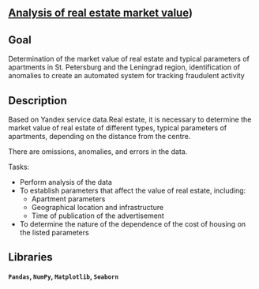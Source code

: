 ## [Analysis of real estate market value](https://github.com/irinaarm/Data_Science_Yandex/blob/main/02_exploratory_data_analysis_(real_estate)/exploratoy_data_analysis_eng.ipynb))

## Goal

Determination of the market value of real estate and typical parameters of apartments in St. Petersburg and the Leningrad region, identification of anomalies to create an automated system for tracking fraudulent activity

## Description

Based on Yandex service data.Real estate, it is necessary to determine the market value of real estate of different types, typical parameters of apartments, depending on the distance from the centre.

There are omissions, anomalies, and errors in the data.

Tasks:

- Perform analysis of the data
- To establish parameters that affect the value of real estate, including:
   - Apartment parameters
   - Geographical location and infrastructure
   - Time of publication of the advertisement
- To determine the nature of the dependence of the cost of housing on the listed parameters

## Libraries

**`Pandas`,
`NumPy`,
`Matplotlib`,
`Seaborn`**

